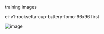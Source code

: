 training images


ei-v1-rocksetta-cup-battery-fomo-96x96  first

![image](https://user-images.githubusercontent.com/5605614/162343272-6580ba09-6af9-4676-8614-0c9e46361033.png)
